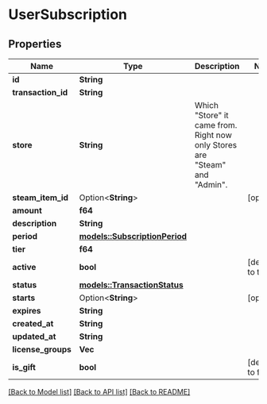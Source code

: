 # UserSubscription

## Properties

Name | Type | Description | Notes
------------ | ------------- | ------------- | -------------
**id** | **String** |  | 
**transaction_id** | **String** |  | 
**store** | **String** | Which \"Store\" it came from. Right now only Stores are \"Steam\" and \"Admin\". | 
**steam_item_id** | Option<**String**> |  | [optional]
**amount** | **f64** |  | 
**description** | **String** |  | 
**period** | [**models::SubscriptionPeriod**](SubscriptionPeriod.md) |  | 
**tier** | **f64** |  | 
**active** | **bool** |  | [default to true]
**status** | [**models::TransactionStatus**](TransactionStatus.md) |  | 
**starts** | Option<**String**> |  | [optional]
**expires** | **String** |  | 
**created_at** | **String** |  | 
**updated_at** | **String** |  | 
**license_groups** | **Vec<String>** |  | 
**is_gift** | **bool** |  | [default to false]

[[Back to Model list]](../README.md#documentation-for-models) [[Back to API list]](../README.md#documentation-for-api-endpoints) [[Back to README]](../README.md)


